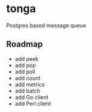 # tonga
Postgres based message queue

## Roadmap

* add peek
* add pop
* add poll
* add count
* add metrics
* add batch
* add Go client
* add Perl client